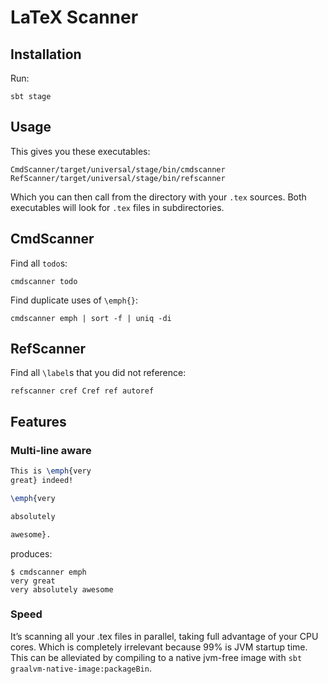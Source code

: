 # LaTeX Scanner

## Installation

Run:

```
sbt stage
```

## Usage

This gives you these executables:
```
CmdScanner/target/universal/stage/bin/cmdscanner
RefScanner/target/universal/stage/bin/refscanner
```

Which you can then call from the directory with your `.tex` sources.
Both executables will look for `.tex` files in subdirectories.

## CmdScanner

Find all `todo`s:

```
cmdscanner todo
```

Find duplicate uses of `\emph{}`:

```
cmdscanner emph | sort -f | uniq -di
```

## RefScanner

Find all `\label`s that you did not reference:

```
refscanner cref Cref ref autoref
```

## Features

### Multi-line aware

```latex
This is \emph{very
great} indeed!

\emph{very

absolutely

awesome}.
```

produces:

```text
$ cmdscanner emph
very great
very absolutely awesome
```

### Speed

It’s scanning all your .tex files in parallel, taking full advantage of your CPU cores.
Which is completely irrelevant because 99% is JVM startup time.
This can be alleviated by compiling to a native jvm-free image with `sbt graalvm-native-image:packageBin`.